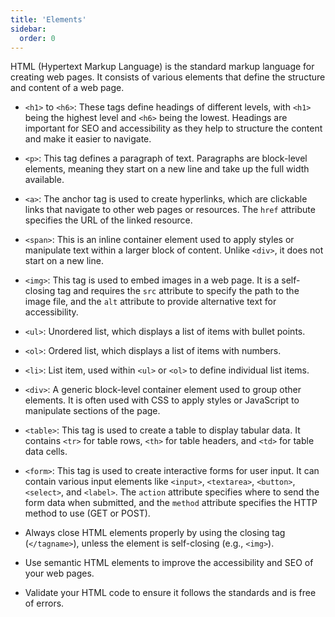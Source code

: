 ```yaml
---
title: 'Elements'
sidebar:
  order: 0
---
```


 

HTML (Hypertext Markup Language) is the standard markup language for creating web pages. It consists of various elements that define the structure and content of a web page.





- `<h1>` to `<h6>`: These tags define headings of different levels, with `<h1>` being the highest level and `<h6>` being the lowest. Headings are important for SEO and accessibility as they help to structure the content and make it easier to navigate.



- `<p>`: This tag defines a paragraph of text. Paragraphs are block-level elements, meaning they start on a new line and take up the full width available.

- `<a>`: The anchor tag is used to create hyperlinks, which are clickable links that navigate to other web pages or resources. The `href` attribute specifies the URL of the linked resource.

- `<span>`: This is an inline container element used to apply styles or manipulate text within a larger block of content. Unlike `<div>`, it does not start on a new line.



- `<img>`: This tag is used to embed images in a web page. It is a self-closing tag and requires the `src` attribute to specify the path to the image file, and the `alt` attribute to provide alternative text for accessibility.



- `<ul>`: Unordered list, which displays a list of items with bullet points.

- `<ol>`: Ordered list, which displays a list of items with numbers.

- `<li>`: List item, used within `<ul>` or `<ol>` to define individual list items.



- `<div>`: A generic block-level container element used to group other elements. It is often used with CSS to apply styles or JavaScript to manipulate sections of the page.



- `<table>`: This tag is used to create a table to display tabular data. It contains `<tr>` for table rows, `<th>` for table headers, and `<td>` for table data cells.



- `<form>`: This tag is used to create interactive forms for user input. It can contain various input elements like `<input>`, `<textarea>`, `<button>`, `<select>`, and `<label>`. The `action` attribute specifies where to send the form data when submitted, and the `method` attribute specifies the HTTP method to use (GET or POST).



- Always close HTML elements properly by using the closing tag (`</tagname>`), unless the element is self-closing (e.g., `<img>`).

- Use semantic HTML elements to improve the accessibility and SEO of your web pages.

- Validate your HTML code to ensure it follows the standards and is free of errors.




